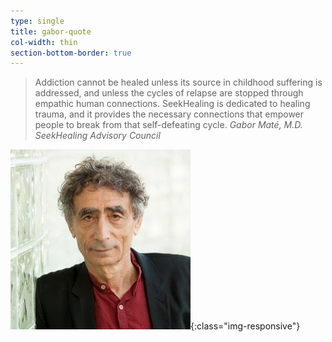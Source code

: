 ```yaml
---
type: single
title: gabor-quote
col-width: thin
section-bottom-border: true
---
```


> Addiction cannot be healed unless its source in childhood suffering is addressed, and unless the cycles of relapse are stopped through empathic human connections. SeekHealing is dedicated to healing trauma, and it provides the necessary connections that empower people to break from that self-defeating cycle.
> <cite>Gabor Maté, M.D.<br/>SeekHealing Advisory Council</cite>

![Gabor Maté picture](/assets/images/team-headshot-gabor.jpg){:class="img-responsive"}
